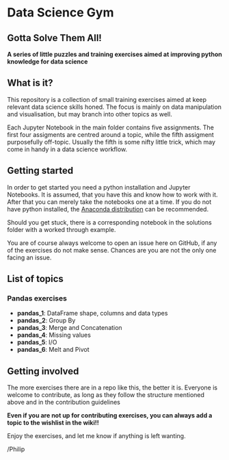# Data Science Gym
## Gotta Solve Them All!
**A series of little puzzles and training exercises aimed at improving python knowledge for data science**

## What is it?
This repository is a collection of small training exercises aimed at keep relevant data science skills honed. The focus is mainly on data manipulation and visualisation, but may branch into other topics as well.

Each Jupyter Notebook in the main folder contains five assignments. The first four assigments are centred around a topic, while the fifth assigment purposefully off-topic. Usually the fifth is some nifty little trick, which may come in handy in a data science workflow.

## Getting started
In order to get started you need a python installation and Jupyter Notebooks. It is assumed, that you have this and know how to work with it. After that you can merely take the notebooks one at a time.
If you do not have python installed, the [Anaconda distribution](https://www.anaconda.com/download/) can be recommended.

Should you get stuck, there is a corresponding notebook in the solutions folder with a worked through example.

You are of course always welcome to open an issue here on GitHub, if any of the exercises do not make sense. Chances are you are not the only one facing an issue.

## List of topics
### Pandas exercises
* **pandas_1**: DataFrame shape, columns and data types
* **pandas_2**: Group By
* **pandas_3**: Merge and Concatenation
* **pandas_4**: Missing values
* **pandas_5**: I/O
* **pandas_6**: Melt and Pivot

## Getting involved
The more exercises there are in a repo like this, the better it is. Everyone is welcome to contribute, as long as they follow the structure mentioned above and in the contribution guidelines

**Even if you are not up for contributing exercises, you can always add a topic to the wishlist in the wiki!!**

Enjoy the exercises, and let me know if anything is left wanting.

/Philip
